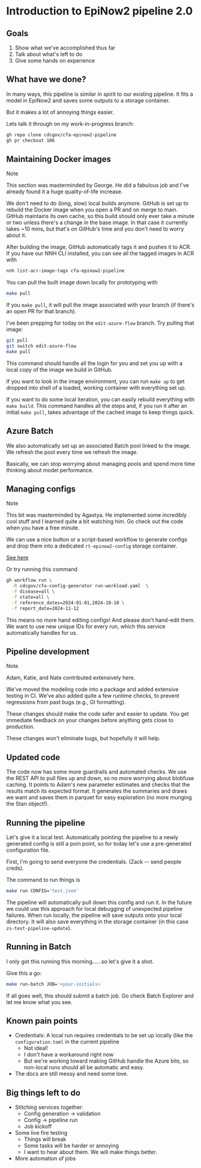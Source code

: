 # Introduction to EpiNow2 pipeline 2.0

## Goals

1. Show what we've accomplished thus far
2. Talk about what's left to do
3. Give some hands on experience

## What have we done?

In many ways, this pipeline is similar in spirit to our existing pipeline.
It fits a model in EpiNow2 and saves some outputs to a storage container.

But it makes a lot of annoying things easier.

Lets talk it through on my work-in-progress branch:
```sh
gh repo clone cdcgov/cfa-epinow2-pipeline
gh pr checkout 106
```

## Maintaining Docker images

>[!NOTE]
> This section was masterminded by George. He did a fabulous job and I've already found it a huge quality-of-life increase.

We don't need to do (long, slow) local builds anymore.
GitHub is set up to rebuild the Docker image when you open a PR and on merge to main.
GitHub maintains its own cache, so this build should only ever take a minute or two unless there's a change in the base image.
In that case it currently takes ~10 mins, but that's on GitHub's time and you don't need to worry about it.

After building the image, GitHub automatically tags it and pushes it to ACR.
If you have our NNH CLI installed, you can see all the tagged images in ACR with
```sh
nnh list-acr-image-tags cfa-epinow2-pipeline
```

You can pull the built image down locally for prototyping with
```sh
make pull
```

If you `make pull`, it will pull the image associated with your branch (if there's an open PR for that branch).

I've been prepping for today on the `edit-azure-flow` branch.
Try pulling that image:
```sh
git pull
git switch edit-azure-flow
make pull
```

This command should handle all the login for you and set you up with a local copy of the image we build in GitHub.

If you want to look in the image environment, you can run `make up` to get dropped into shell of a loaded, working container with everything set up.

If you want to do some local iteration, you can easily rebuild everything with `make build`. This command handles all the steps and, if you run it after an initial `make pull`, takes advantage of the cached image to keep things quick.

## Azure Batch

We also automatically set up an associated Batch pool linked to the image.
We refresh the pool every time we refresh the image.

Basically, we can stop worrying about managing pools and spend more time thinking about model performance.

## Managing configs

>[!NOTE]
> This bit was masterminded by Agastya. He implemented some incredibly cool stuff and I learned quite a bit watching him. Go check out the code when you have a free minute.

We can use a nice button or a script-based workflow to generate configs and drop them into a dedicated `rt-epinow2-config` storage container.

[See here](https://github.com/CDCgov/cfa-config-generator/actions/workflows/run-workload.yaml)

Or try running this command
```sh
gh workflow run \
  -R cdcgov/cfa-config-generator run-workload.yaml  \
  -f disease=all \
  -f state=all \
  -f reference_dates=2024-01-01,2024-10-10 \
  -f report_date=2024-11-12
```

This means no more hand editing configs! And please don't hand-edit them.
We want to use new unique IDs for every run, which this service automatically handles for us.

## Pipeline development

>[!NOTE]
> Adam, Katie, and Nate contributed extensively here.

We've moved the modeling code into a package and added extensive testing in CI.
We've also added quite a few runtime checks, to prevent regressions from past bugs (e.g., GI formatting).

These changes should make the code safer and easier to update.
You get immediate feedback on your changes before anything gets close to production.

These changes won't eliminate bugs, but hopefully it will help.


## Updated code

The code now has some more guardrails and automated checks.
We use the REST API to pull files up and down, so no more worrying about blobfuse caching.
It points to Adam's new parameter estimates and checks that the results match its expected format.
It generates the summaries and draws we want and saves them in parquet for easy exploration (no more munging the Stan object!).

## Running the pipeline

Let's give it a local test.
Automatically pointing the pipeline to a newly generated config is still a poin point, so for today let's use a pre-generated configuration file.

First, I'm going to send everyone the credentials. (Zack -- send people creds).

The command to run things is
```sh
make run CONFIG='test.json'
```

The pipeline will automatically pull down this config and run it.
In the future we could use this approach for local debugging of unexpected pipeline failures.
When run locally, the pipeline will save outputs onto your local directory.
It will also save everything in the storage container (in this case `zs-test-pipeline-update`).

## Running in Batch

I only got this running this morning......so let's give it a shot.

Give this a go:
```sh
make run-batch JOB='<your-initials>`
```

If all goes well, this should submit a batch job. Go check Batch Explorer and let me know what you see.

## Known pain points

* Credentials: A local run requires credentials to be set up locally (like the `configuration.toml` in the current pipeline
    * Not ideal!
    * I don't have a workaround right now
    * But we're working toward making GitHub handle the Azure bits, so non-local runs should all be automatic and easy.
* The docs are still messy and need some love.

## Big things left to do

* Stitching services together:
   * Config generation -> validation
   * Config -> pipeline run
   * Job kickoff
* Some live fire testing
   * Things will break
   * Some tasks will be harder or annoying
   * I want to hear about them. We will make things better.
* More automation of jobs
